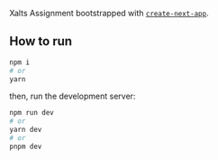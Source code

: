 Xalts Assignment bootstrapped with [`create-next-app`](https://github.com/vercel/next.js/tree/canary/packages/create-next-app).

## How to run

```bash
npm i
# or
yarn
```

then, run the development server:

```bash
npm run dev
# or
yarn dev
# or
pnpm dev
```
